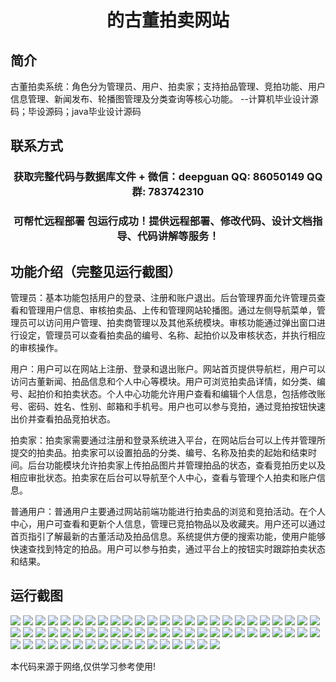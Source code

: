 <p><h1 align="center">的古董拍卖网站</h1></p>

## 简介
古董拍卖系统：角色分为管理员、用户、拍卖家；支持拍品管理、竞拍功能、用户信息管理、新闻发布、轮播图管理及分类查询等核心功能。    --计算机毕业设计源码；毕设源码；java毕业设计源码


## 联系方式
<p><h3 align="center">获取完整代码与数据库文件 + 微信：deepguan QQ: 86050149 QQ群: 783742310</h3></p>
<p><h3 align="center">可帮忙远程部署 包运行成功！提供远程部署、修改代码、设计文档指导、代码讲解等服务！</h3></p>

## 功能介绍（完整见运行截图）
管理员：基本功能包括用户的登录、注册和账户退出。后台管理界面允许管理员查看和管理用户信息、审核拍卖品、上传和管理网站轮播图。通过左侧导航菜单，管理员可以访问用户管理、拍卖商管理以及其他系统模块。审核功能通过弹出窗口进行设定，管理员可以查看拍卖品的编号、名称、起拍价以及审核状态，并执行相应的审核操作。

用户：用户可以在网站上注册、登录和退出账户。网站首页提供导航栏，用户可以访问古董新闻、拍品信息和个人中心等模块。用户可浏览拍卖品详情，如分类、编号、起拍价和拍卖状态。个人中心功能允许用户查看和编辑个人信息，包括修改账号、密码、姓名、性别、邮箱和手机号。用户也可以参与竞拍，通过竞拍按钮快速出价并查看拍品竞拍状态。

拍卖家：拍卖家需要通过注册和登录系统进入平台，在网站后台可以上传并管理所提交的拍卖品。拍卖家可以设置拍品的分类、编号、名称及拍卖的起始和结束时间。后台功能模块允许拍卖家上传拍品图片并管理拍品的状态，查看竞拍历史以及相应审批状态。拍卖家在后台可以导航至个人中心，查看与管理个人拍卖和账户信息。

普通用户：普通用户主要通过网站前端功能进行拍卖品的浏览和竞拍活动。在个人中心，用户可查看和更新个人信息，管理已竞拍物品以及收藏夹。用户还可以通过首页指引了解最新的古董活动及拍品信息。系统提供方便的搜索功能，使用户能够快速查找到特定的拍品。用户可以参与拍卖，通过平台上的按钮实时跟踪拍卖状态和结果。


## 运行截图
![](img/001.jpg)
![](img/002.jpg)
![](img/003.jpg)
![](img/004.jpg)
![](img/005.jpg)
![](img/006.jpg)
![](img/007.jpg)
![](img/008.jpg)
![](img/009.jpg)
![](img/010.jpg)
![](img/011.jpg)
![](img/012.jpg)
![](img/013.jpg)
![](img/014.jpg)
![](img/015.jpg)
![](img/016.jpg)
![](img/017.jpg)
![](img/018.jpg)
![](img/019.jpg)
![](img/020.jpg)
![](img/021.jpg)
![](img/022.jpg)
![](img/023.jpg)
![](img/024.jpg)
![](img/025.jpg)
![](img/026.jpg)
![](img/027.jpg)
![](img/028.jpg)
![](img/029.jpg)
![](img/030.jpg)
![](img/031.jpg)
![](img/032.jpg)
![](img/033.jpg)
![](img/034.jpg)
![](img/035.jpg)
![](img/036.jpg)
![](img/037.jpg)
![](img/038.jpg)
![](img/039.jpg)
![](img/040.jpg)
![](img/041.jpg)
![](img/042.jpg)
![](img/043.jpg)
![](img/044.jpg)
![](img/045.jpg)
![](img/046.jpg)
![](img/047.jpg)
![](img/048.jpg)
![](img/049.jpg)
![](img/050.jpg)
![](img/051.jpg)
![](img/052.jpg)
![](img/053.jpg)
![](img/054.jpg)
![](img/055.jpg)
![](img/056.jpg)
![](img/057.jpg)
![](img/058.jpg)
![](img/059.jpg)
![](img/060.jpg)
![](img/061.jpg)
![](img/062.jpg)
![](img/063.jpg)
![](img/064.jpg)
![](img/065.jpg)
![](img/066.jpg)
![](img/067.jpg)

<p>本代码来源于网络,仅供学习参考使用!</p>
